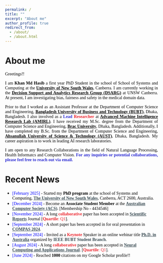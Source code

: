 ```yaml
---
permalink: /
title: ""
excerpt: "About me"
author_profile: true
redirect_from: 
  - /about/
  - /about.html
---
```


# About me

<p style="text-align:justify; color:black; font-family:Georgia"> Greetings!!</p>

<p style="text-align:justify; color:black; font-family:Georgia"> I am <b>Khan Md Hasib</b> a first year PhD Student in the school of School of Systems and Computing at the <b><a href="https://www.unsw.edu.au/canberra" target="_blank" style="color:black;">University of New South Wales</a></b>, Canberra. I am currently working in the <b><a href="https://www.unsw.edu.au/canberra/our-research/research-centres-institutes/dsar-group" target="_blank" style="color:black;">Decision Support and Analytics Research Group (DSARG)</a></b> at UNSW Canberra. At present, I am investigating bias, fairness and safety in the medical domain data.</p>

 <!-- ---and very fortunate to be advised by <b><a href="https://www.unsw.edu.au/staff/heba-el-fiqi" target="_blank" style="color:black;">Dr. Heba El-Fiqi</a></b> and# <b><a href="https://www.unsw.edu.au/staff/ripon-chakrabortty" target="_blank" style="color:black;">Dr. Ripon Chakrabortty</a></b>. -->

<p style="text-align:justify; color:black; font-family:Georgia">Prior to that I worked as an Assistant Professor at the Department of Computer Science and Engineering, <b><a href="https://www.bubt.edu.bd" target="_blank" style="color:black;">Bangladesh University of Business and Technology (BUBT)</a></b>, Dhaka, Bangladesh. I also involved as a <span style="color:#2a2ad3;font-weight:bold">Lead</span>  <span style="color:#ec212a;font-weight:bold">Researcher</span> at <b><a href="https://amirl.org/" target="_blank" style="color:black;">Advanced Machine Intelligence Research Lab (AMIRL)</a></b>. I have received my M.Sc. degree from the Department of Computer Science and Engineering, <b><a href="https://www.bracu.ac.bd/" target="_blank" style="color:black;">Brac University</a></b>, Dhaka, Bangladesh. Additionally, I have completed my B.Sc. from the Department of Computer Science and Engineering, <b><a href="https://www.aust.edu/" target="_blank" style="color:black;">Ahsanullah University of Science & Technology (AUST)</a></b>, Dhaka, Bangladesh. My career aspiration is to work in leading AI research laboratories.</p>


<p style="text-align:justify; color:black; font-family:Georgia">I am open to any Research Collaborations in the field of Natural Language Processing, Health Informatcs and Computer Vision. <span style="color:#2a2ad3;font-weight:bold">For any inquiries or potential collaborations, please feel free to reach out via email.</span></p>




# Recent News
* <span style="font-family:Georgia; color:black"><span style="color:Blue">[February 2025]</span> - Started my <b>PhD program</b> at the school of Systems and Computing, <a href="https://www.unsw.edu.au/canberra" target="_blank" style="color:#364850;font-weight:bold">The University of New South Wales</a>, Canberra, ACT 2600, Australia.
* <span style="font-family:Georgia; color:black"><span style="color:Blue">[December 2024]</span> - Become an <b>Associate Student Member</b> at the <a href="https://www.acs.org.au/" target="_blank" style="color:#364850;font-weight:bold">Australian Computer Society (ACS)</a>. [Membership No - 4434546]
* <span style="font-family:Georgia; color:black"><span style="color:Blue">[November 2024]</span> - A long <span style="color:#ec212a;font-weight:bold">collaborative</span> paper has been accepted in <a href="https://www.nature.com/articles/s41598-024-78363-w" target="_blank" style="color:#364850;font-weight:bold">Scientific Reports</a> Journal [<span style="color:#ec212a"><b>Quartile</b>: Q1</span>].</span>
* <span style="font-family:Georgia; color:black"><span style="color:Blue">[September 2024]</span> - A short paper has been accepted in for oral presentation in <a href="https://www.compasconf.org/" target="_blank" style="color:#364850;font-weight:bold">COMPAS 2024</a>.
* <span style="font-family:Georgia; color:black"><span style="color:Blue">[September 2024]</span> - Invited as a <span style="color:#ec212a;font-weight:bold">Keynote</span> Speaker in an online webinar title <a href="https://www.facebook.com/events/1041764287735375/?ref=newsfeed" target="_blank" style="color:#364850;font-weight:bold">Ph.D. in Australia</a> organized by <span style="color:#364850;font-weight:bold">IEEE BUBT Student Branch</span>.</span>
* <span style="font-family:Georgia; color:black"><span style="color:Blue">[August 2024]</span> - A long <span style="color:#ec212a;font-weight:bold">collaborative</span> paper has been accepted in <a href="https://link.springer.com/journal/521" target="_blank" style="color:#364850;font-weight:bold">Neural Computing and Applications Journal</a>. [<span style="color:#ec212a"><b>Quartile</b>: Q1</span>].</span>
* <span style="font-family:Georgia; color:black"><span style="color:Blue">[June 2024]</span> - Reached <b>1000</b> citations on my Google Scholar profile!!
